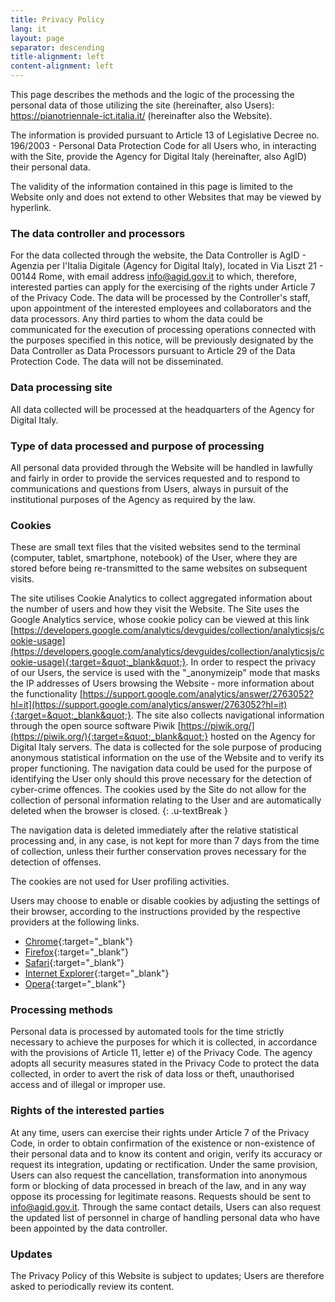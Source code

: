 ```yaml
---
title: Privacy Policy
lang: it
layout: page
separator: descending
title-alignment: left
content-alignment: left
---
```

This page describes the methods and the logic of the processing the personal data of those utilizing the site (hereinafter, also Users): https://pianotriennale-ict.italia.it/ (hereinafter also the Website).

The information is provided pursuant to Article 13 of Legislative Decree no. 196/2003 - Personal Data Protection Code for all Users who, in interacting with the Site, provide the Agency for Digital Italy (hereinafter, also AgID) their personal data.

The validity of the information contained in this page is limited to the Website only and does not extend to other Websites that may be viewed by hyperlink.

### The data controller and processors
For the data collected through the website, the Data Controller  is AgID - Agenzia per l&#39;Italia Digitale (Agency for Digital Italy), located in Via Liszt 21 - 00144 Rome, with email address [info@agid.gov.it](mailto:info@agid.gov.it) to which, therefore, interested parties can apply for the exercising of the rights under Article 7 of the Privacy Code.
The data will be processed by the Controller&#39;s staff, upon appointment of the interested employees and collaborators and the data processors. Any third parties to whom the data could be communicated for the execution of processing operations connected with the purposes specified in this notice, will be previously designated by the Data Controller as Data Processors pursuant to Article 29 of the Data Protection Code. The data will not be disseminated.

### Data processing site
All data collected will be processed at the headquarters of the Agency for Digital Italy.

### Type of data processed and purpose of processing 
All personal data provided through the Website will be handled in lawfully and fairly in order to provide the services requested and to respond to communications and questions from Users, always in pursuit of the institutional purposes of the Agency as required by the law.

### Cookies 
These are small text files that the visited websites send to the terminal (computer, tablet, smartphone, notebook) of the User, where they are stored before being re-transmitted to the same websites on subsequent visits.

The site utilises Cookie Analytics to collect aggregated information about the number of users and how they visit the Website. The Site uses the Google Analytics service, whose cookie policy can be viewed at this link [https://developers.google.com/analytics/devguides/collection/analyticsjs/cookie-usage](https://developers.google.com/analytics/devguides/collection/analyticsjs/cookie-usage){:target=&quot;_blank&quot;}. In order to respect the privacy of our Users, the service is used with the &quot;_anonymizeip&quot; mode that masks the IP addresses of Users browsing the Website - more information about the functionality [https://support.google.com/analytics/answer/2763052?hl=it](https://support.google.com/analytics/answer/2763052?hl=it){:target=&quot;_blank&quot;}. The site also collects navigational information through the open source software Piwik [https://piwik.org/](https://piwik.org/){:target=&quot;_blank&quot;} hosted on the Agency for Digital Italy  servers. The data is collected for the sole purpose of producing anonymous statistical information on the use of the Website and to verify its proper functioning. The navigation data could be used for the purpose of identifying the User only should this prove necessary for the detection of cyber-crime offences. The cookies used by the Site do not allow for the collection of personal information relating to the User and are automatically deleted when the browser is closed.
{: .u-textBreak }

The navigation data is deleted immediately after the relative statistical processing and, in any case, is not kept for more than 7 days from the time of collection, unless their further conservation proves necessary for the detection of offenses.

The cookies are not used for User profiling activities.

Users may choose to enable or disable cookies by adjusting the settings of their browser, according to the instructions provided by the respective providers at the following links.
- [Chrome](https://support.google.com/chrome/answer/95647?co=GENIE.Platform%3DDesktop&hl=it){:target="_blank"}
- [Firefox](https://support.mozilla.org/it/kb/Attivare%20e%20disattivare%20i%20cookie){:target="_blank"}
- [Safari](https://support.apple.com/it-it/HT201265){:target="_blank"}
- [Internet Explorer](https://support.microsoft.com/it-it/help/17442/windows-internet-explorer-delete-manage-cookies){:target="_blank"}
- [Opera](http://help.opera.com/Windows/10.00/it/cookies.html){:target="_blank"}

### Processing methods 
Personal data is processed by automated tools for the time strictly necessary to achieve the purposes for which it is collected, in accordance with the provisions of Article 11, letter e) of the Privacy Code. The agency adopts all security measures stated in the Privacy Code to protect the data collected, in order to avert the risk of data loss or theft, unauthorised access and of illegal or improper use.

### Rights of the interested parties
At any time, users can exercise their rights under Article 7 of the Privacy Code, in order to obtain confirmation of the existence or non-existence of their personal data and to know its content and origin, verify its accuracy or request its integration, updating or rectification. Under the same provision, Users can also request the cancellation, transformation into anonymous form or blocking of data processed in breach of the law, and in any way oppose its processing for legitimate reasons. Requests should be sent to [info@agid.gov.it](mailto:info@agid.gov.it). Through the same contact details, Users can also request the updated list of personnel in charge of handling personal data who have been appointed by the data controller.

### Updates 
The Privacy Policy of this Website is subject to updates; Users are therefore asked to periodically review its content.
